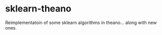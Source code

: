 sklearn-theano
==============

Reimplementatoin of some sklearn algorithms in theano... along with new ones.
